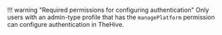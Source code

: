 !!! warning "Required permissions for configuring authentication"
    Only users with an admin-type profile that has the `managePlatform` permission can configure authentication in TheHive.